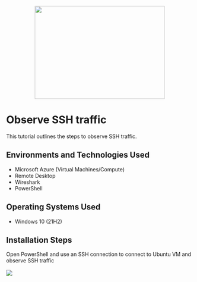 <p align="center">
<img src="https://github.com/user-attachments/assets/9f7aa60e-9932-448e-9873-0d06600b8f8a" height="250" width="350"
</p>

<h1>Observe SSH traffic</h1>
This tutorial outlines the steps to observe SSH traffic.<br />


<h2>Environments and Technologies Used</h2>

- Microsoft Azure (Virtual Machines/Compute)
- Remote Desktop
- Wireshark
- PowerShell

<h2>Operating Systems Used </h2>

- Windows 10</b> (21H2)


<h2>Installation Steps</h2>

<p>
Open PowerShell and use an SSH connection to connect to Ubuntu VM and observe SSH traffic <br /> <br />
<img src="https://github.com/user-attachments/assets/849eccd2-4fb7-4fd4-87de-e137b43f0a40" 
</p>

  
